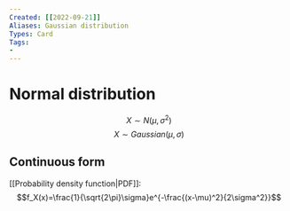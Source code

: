 ```yaml
---
Created: [[2022-09-21]]
Aliases: Gaussian distribution
Types: Card
Tags: 
- 
---
```

# Normal distribution
$$X\sim N (\mu, \sigma^2)$$
$$X\sim Gaussian (\mu, \sigma)$$
## Continuous form
[[Probability density function|PDF]]:
$$f_X(x)=\frac{1}{\sqrt{2\pi}\sigma}e^{-\frac{(x-\mu)^2}{2\sigma^2}}$$
